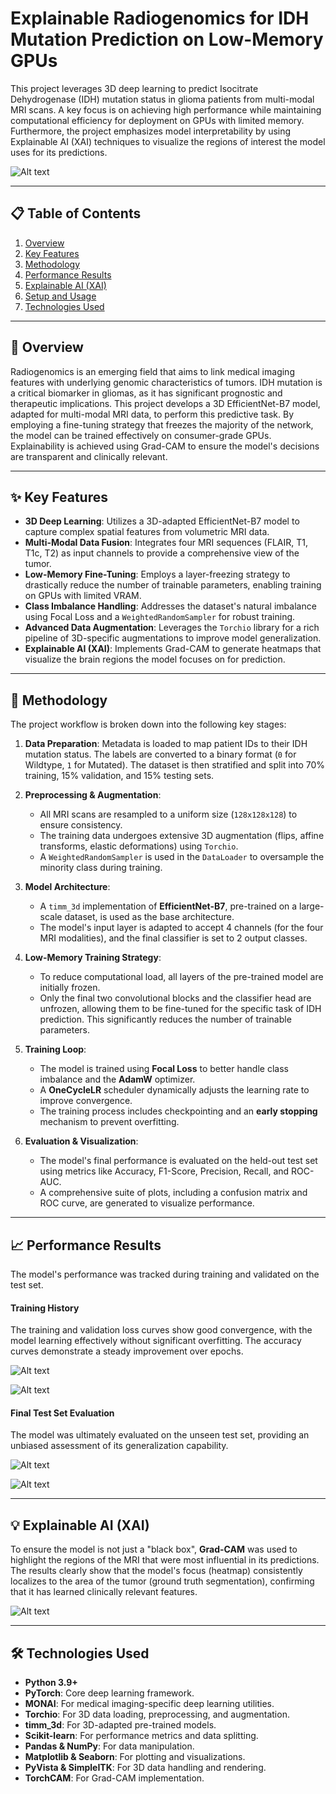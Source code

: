 # Explainable Radiogenomics for IDH Mutation Prediction on Low-Memory GPUs

This project leverages 3D deep learning to predict Isocitrate Dehydrogenase (IDH) mutation status in glioma patients from multi-modal MRI scans. A key focus is on achieving high performance while maintaining computational efficiency for deployment on GPUs with limited memory. Furthermore, the project emphasizes model interpretability by using Explainable AI (XAI) techniques to visualize the regions of interest the model uses for its predictions.

![Alt text](assets/brain_tumor_3rd_person_view.gif)

-----

## 📋 Table of Contents

1.  [Overview](https://www.google.com/search?q=%23-overview)
2.  [Key Features](https://www.google.com/search?q=%23-key-features)
3.  [Methodology](https://www.google.com/search?q=%23-methodology)
4.  [Performance Results](https://www.google.com/search?q=%23-performance-results)
5.  [Explainable AI (XAI)](https://www.google.com/search?q=%23-explainable-ai-xai)
6.  [Setup and Usage](https://www.google.com/search?q=%23-setup-and-usage)
7.  [Technologies Used](https://www.google.com/search?q=%23-technologies-used)

-----

## 📌 Overview

Radiogenomics is an emerging field that aims to link medical imaging features with underlying genomic characteristics of tumors. IDH mutation is a critical biomarker in gliomas, as it has significant prognostic and therapeutic implications. This project develops a 3D EfficientNet-B7 model, adapted for multi-modal MRI data, to perform this predictive task. By employing a fine-tuning strategy that freezes the majority of the network, the model can be trained effectively on consumer-grade GPUs. Explainability is achieved using Grad-CAM to ensure the model's decisions are transparent and clinically relevant.

-----

## ✨ Key Features

  - **3D Deep Learning**: Utilizes a 3D-adapted EfficientNet-B7 model to capture complex spatial features from volumetric MRI data.
  - **Multi-Modal Data Fusion**: Integrates four MRI sequences (FLAIR, T1, T1c, T2) as input channels to provide a comprehensive view of the tumor.
  - **Low-Memory Fine-Tuning**: Employs a layer-freezing strategy to drastically reduce the number of trainable parameters, enabling training on GPUs with limited VRAM.
  - **Class Imbalance Handling**: Addresses the dataset's natural imbalance using Focal Loss and a `WeightedRandomSampler` for robust training.
  - **Advanced Data Augmentation**: Leverages the `Torchio` library for a rich pipeline of 3D-specific augmentations to improve model generalization.
  - **Explainable AI (XAI)**: Implements Grad-CAM to generate heatmaps that visualize the brain regions the model focuses on for prediction.

-----

## 🔬 Methodology

The project workflow is broken down into the following key stages:

1.  **Data Preparation**: Metadata is loaded to map patient IDs to their IDH mutation status. The labels are converted to a binary format (`0` for Wildtype, `1` for Mutated). The dataset is then stratified and split into 70% training, 15% validation, and 15% testing sets.

2.  **Preprocessing & Augmentation**:

      - All MRI scans are resampled to a uniform size (`128x128x128`) to ensure consistency.
      - The training data undergoes extensive 3D augmentation (flips, affine transforms, elastic deformations) using `Torchio`.
      - A `WeightedRandomSampler` is used in the `DataLoader` to oversample the minority class during training.

3.  **Model Architecture**:

      - A `timm_3d` implementation of **EfficientNet-B7**, pre-trained on a large-scale dataset, is used as the base architecture.
      - The model's input layer is adapted to accept 4 channels (for the four MRI modalities), and the final classifier is set to 2 output classes.

4.  **Low-Memory Training Strategy**:

      - To reduce computational load, all layers of the pre-trained model are initially frozen.
      - Only the final two convolutional blocks and the classifier head are unfrozen, allowing them to be fine-tuned for the specific task of IDH prediction. This significantly reduces the number of trainable parameters.

5.  **Training Loop**:

      - The model is trained using **Focal Loss** to better handle class imbalance and the **AdamW** optimizer.
      - A **OneCycleLR** scheduler dynamically adjusts the learning rate to improve convergence.
      - The training process includes checkpointing and an **early stopping** mechanism to prevent overfitting.

6.  **Evaluation & Visualization**:

      - The model's final performance is evaluated on the held-out test set using metrics like Accuracy, F1-Score, Precision, Recall, and ROC-AUC.
      - A comprehensive suite of plots, including a confusion matrix and ROC curve, are generated to visualize performance.

-----

## 📈 Performance Results

The model's performance was tracked during training and validated on the test set.

#### Training History

The training and validation loss curves show good convergence, with the model learning effectively without significant overfitting. The accuracy curves demonstrate a steady improvement over epochs.

![Alt text](assets/loss_plot.png)

![Alt text](assets/accuracy_plot.png)

#### Final Test Set Evaluation

The model was ultimately evaluated on the unseen test set, providing an unbiased assessment of its generalization capability.

![Alt text](assets/confusion_matrix.png)

![Alt text](assets/roc_curve.png)

-----

## 💡 Explainable AI (XAI)

To ensure the model is not just a "black box", **Grad-CAM** was used to highlight the regions of the MRI that were most influential in its predictions. The results clearly show that the model's focus (heatmap) consistently localizes to the area of the tumor (ground truth segmentation), confirming that it has learned clinically relevant features.

![Alt text](assets/grad_cam_example.png)

-----

## 🛠️ Technologies Used

  - **Python 3.9+**
  - **PyTorch**: Core deep learning framework.
  - **MONAI**: For medical imaging-specific deep learning utilities.
  - **Torchio**: For 3D data loading, preprocessing, and augmentation.
  - **timm\_3d**: For 3D-adapted pre-trained models.
  - **Scikit-learn**: For performance metrics and data splitting.
  - **Pandas & NumPy**: For data manipulation.
  - **Matplotlib & Seaborn**: For plotting and visualizations.
  - **PyVista & SimpleITK**: For 3D data handling and rendering.
  - **TorchCAM**: For Grad-CAM implementation.
